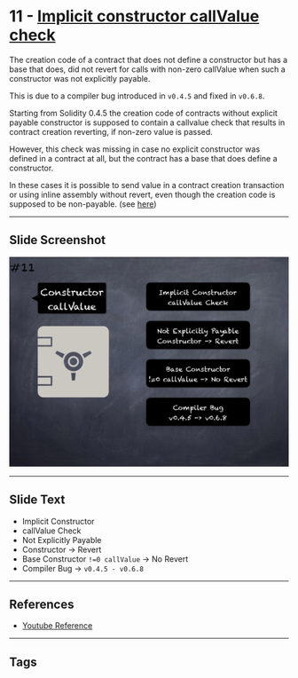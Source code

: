 # 11 - [Implicit constructor callValue check](Implicit%20constructor%20callValue%20check.md)
The creation code of a contract that does not define a constructor but has a base that does, did not revert for calls with non-zero callValue when such a constructor was not explicitly payable. 

This is due to a compiler bug introduced in `v0.4.5` and fixed in `v0.6.8`. 

Starting from Solidity 0.4.5 the creation code of contracts without explicit payable constructor is supposed to contain a callvalue check that results in contract creation reverting, if non-zero value is passed. 

However, this check was missing in case no explicit constructor was defined in a contract at all, but the contract has a base that does define a constructor. 

In these cases it is possible to send value in a contract creation transaction or using inline assembly without revert, even though the creation code is supposed to be non-payable. (see [here](https://docs.soliditylang.org/en/v0.8.9/bugs.html))

___
## Slide Screenshot
![011.png](../../images/4.Pitfalls%20and%20Best%20Practices%20101/011.png)
___
## Slide Text
- Implicit Constructor
- callValue Check
- Not Explicitly Payable
- Constructor -> Revert
- Base Constructor `!=0 callValue` -> No Revert
- Compiler Bug -> `v0.4.5 - v0.6.8`
___
## References
- [Youtube Reference](https://youtu.be/OOzyoaYIw2k?t=974)
___
## Tags